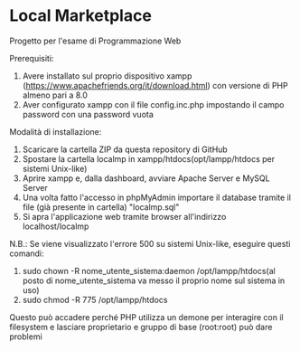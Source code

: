 # Local Marketplace
Progetto per l'esame di Programmazione Web

Prerequisiti:
  1) Avere installato sul proprio dispositivo xampp (https://www.apachefriends.org/it/download.html) con versione di PHP almeno pari a 8.0
  2) Aver configurato xampp con il file config.inc.php impostando il campo password con una password vuota

Modalità di installazione:
  1) Scaricare la cartella ZIP da questa repository di GitHub
  2) Spostare la cartella localmp in xampp/htdocs(opt/lampp/htdocs per sistemi Unix-like)
  3) Aprire xampp e, dalla dashboard, avviare Apache Server e MySQL Server
  4) Una volta fatto l'accesso in phpMyAdmin importare il database tramite il file (già presente in cartella) "localmp.sql"
  5) Si apra l'applicazione web tramite browser all'indirizzo localhost/localmp
  
N.B.: Se viene visualizzato l'errore 500 su sistemi Unix-like, eseguire questi comandi:
  1) sudo chown -R nome_utente_sistema:daemon /opt/lampp/htdocs(al posto di nome_utente_sistema va messo il proprio nome sul sistema in uso)
  2) sudo chmod -R 775 /opt/lampp/htdocs
  
  Questo può accadere perché PHP utilizza un demone per interagire con il filesystem e lasciare proprietario e gruppo di base (root:root) può dare problemi 
